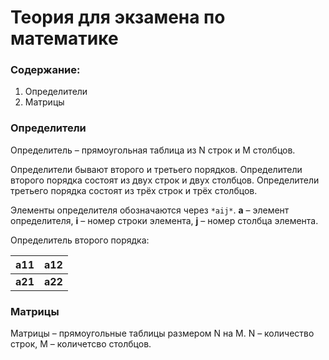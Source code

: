 # Теория для экзамена по математике

### Содержание:
1. Определители
2. Матрицы


### Определители
Определитель – прямоугольная таблица из N строк и M столбцов.


Определители бывают второго и третьего порядков.
Определители второго порядка состоят из двух строк и двух столбцов.
Определители третьего порядка состоят из трёх строк и трёх столбцов.


Элементы определителя обозначаются через `*aij*`.
**a** – элемент определителя, **i** – номер строки элемента, **j** – номер столбца элемента.


Определитель второго порядка:

| **a11** | **a12** |
| ------  |:-------:|
| **a21** | **a22** |

### Матрицы
Матрицы – прямоугольные таблицы размером N на M. N – количество строк, M – количетсво столбцов.

